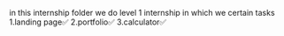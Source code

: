 in this internship folder we do level 1 internship in which we certain tasks
1.landing page✅
2.portfolio✅
3.calculator✅
